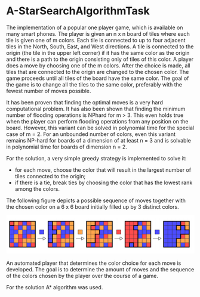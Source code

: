 # A-StarSearchAlgorithmTask
The implementation of a popular one player game, which is available on many
smart phones. The player is given an n x n board of tiles where each tile is given one
of m colors. Each tile is connected to up to four adjacent tiles in the North, South, East,
and West directions. A tile is connected to the origin (the tile in the upper left corner) if
it has the same color as the origin and there is a path to the origin consisting only of tiles
of this color. A player does a move by choosing one of the m colors. After the choice is
made, all tiles that are connected to the origin are changed to the chosen color. The game
proceeds until all tiles of the board have the same color. The goal of the game is to
change all the tiles to the same color, preferably with the fewest number of moves
possible.

It has been proven that finding the optimal moves is a very hard computational problem.
It has also been shown that finding the minimum number of flooding operations is NPhard for m > 3. This even holds true when the player can perform flooding operations
from any position on the board. However, this variant can be solved in polynomial time
for the special case of m = 2. For an unbounded number of colors, even this variant
remains NP-hard for boards of a dimension of at least n = 3 and is solvable in polynomial
time for boards of dimension n = 2.

For the solution, a very simple greedy strategy is implemented to solve it:
- for each move, choose the color that will result in the largest number of tiles connected to the origin;
- if there is a tie, break ties by choosing the color that has the lowest rank among the colors.

The following figure depicts a possible sequence of moves together with the chosen color on a 6 x 6 board initially filled up by 3 distinct colors.

![alt text](https://github.com/talgat-sabyrov/A-StarSearchAlgorithmTask/blob/master/Tiles.png)

An automated player that determines the color choice for each move is developed. The goal is to determine the amount of moves and the sequence of the colors chosen by the player over the course of a game.

For the solution A* algorithm was used.
